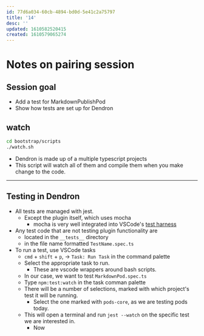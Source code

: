```yaml
---
id: 77d6a034-60cb-4894-bd0d-5e41c2a75797
title: '14'
desc: ''
updated: 1610582520415
created: 1610579065274
---
```


# Notes on pairing session

## Session goal
- Add a test for MarkdownPublishPod
- Show how tests are set up for Dendron

## watch

```bash
cd bootstrap/scripts
./watch.sh
```
- Dendron is made up of a multiple typescript projects
- This script will watch all of them and compile them when you make change to the code.

---

## Testing in Dendron

- All tests are managed with jest.
    - Except the plugin itself, which uses mocha
        - mocha is very well integrated into VSCode's [test harness](https://en.wikipedia.org/wiki/Test_harness)
- Any test code that are not testing plugin functionality are
    - located in the `__tests__` directory
    - in the file name formatted `TestName.spec.ts`
- To run a test, use VSCode tasks
    - `cmd` + `shift` + `p`, -> `Task: Run Task` in the command palette
    - Select the appropriate task to run.
        - These are vscode wrappers around bash scripts.
    - In our case, we want to test `MarkdownPod.spec.ts`
    - Type `npm:test:watch` in the task comman palette
    - There will be a number of selections, marked with which project's test it will be running.
        - Select the one marked with `pods-core`, as we are testing pods today.
    - This will open a terminal and run `jest --watch` on the specific test we are interested in.
        - Now
